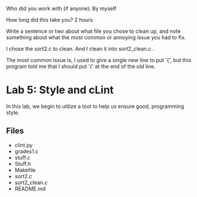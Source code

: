 Who did you work with (if anyone): By myself

How long did this take you?  2 hours

Write a sentence or two about what file you chose to clean up, and note something about what the most common or annoying issue you had to fix. 

I chose the sort2.c to clean. And I clean it into sort2_clean.c .

The most common issue is, I used to give a single new line to put '{', but
this program told me that I should put '{' at the end of the old line.


# Lab 5: Style and cLint

In this lab, we begin to utilize a tool to help us ensure good,
programming style.

## Files

* clint.py
* grades1.c
* stuff.c
* Stuff.h
* Makefile
* sort2.c
* sort2_clean.c
* README.md